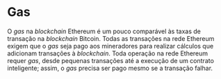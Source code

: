 # Gas

O _gas_ na _blockchain_ Ethereum é um pouco comparável às taxas de transação na _blockchain_ Bitcoin. Todas as transações na rede Ethereum exigem que o _gas_ seja pago aos mineradores para realizar cálculos que adicionam transações à _blockchain_. Toda operação na rede Ethereum requer _gas_, desde pequenas transações até a execução de um contrato inteligente; assim, o _gas_ precisa ser pago mesmo se a transação falhar.
